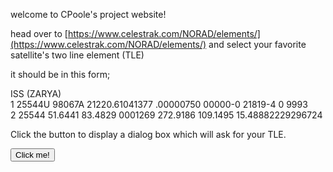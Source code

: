 welcome to CPoole's project website!

head over to [https://www.celestrak.com/NORAD/elements/](https://www.celestrak.com/NORAD/elements/) and select your favorite satellite's two line element (TLE)

it should be in this form;

ISS (ZARYA)             
1 25544U 98067A   21220.61041377  .00000750  00000-0  21819-4 0  9993  
2 25544  51.6441  83.4829 0001269 272.9186 109.1495 15.48882229296724

<p>Click the button to display a dialog box which will ask for your TLE.</p>

<button onclick="myFunction()">Click me!</button>

<p id="demo"></p>

<script>
function myFunction() {
  var tle = window.prompt("Paste your TLE: ");
  alert("Your TLE is " + tle);
  
  //let str = tle;
  //const myArrLines = tle.split("\n");
  
  //satelliteName = myArrLines[0];
  //alert(satelliteName);
  
  //catalogNum = myArr[];
  //classification = myArr[];
}
</script>

<script src="script.js" type="text/javascript"></script>
